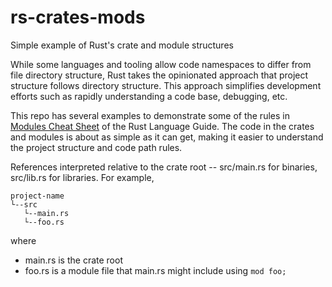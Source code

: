 # rs-crates-mods
Simple example of Rust's crate and module structures

While some languages and tooling allow code namespaces to differ from file directory structure, 
Rust takes the opinionated approach that project structure follows directory structure. This approach simplifies development efforts such as rapidly understanding a code base, debugging, etc.

This repo has several examples to demonstrate some of the rules in [Modules Cheat Sheet](https://doc.rust-lang.org/book/ch07-02-defining-modules-to-control-scope-and-privacy.html#modules-cheat-sheet) of the Rust Language Guide. The code in the crates and modules is about as simple as it can get, making it easier to understand the project structure and code path rules.

References interpreted relative to the crate root -- src/main.rs for binaries, src/lib.rs for libraries.  For example,

```
project-name
└--src
   └--main.rs
   └--foo.rs
```
where
- main.rs is the crate root
- foo.rs is a module file that main.rs might include using `mod foo;`